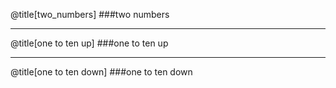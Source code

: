 @title[two_numbers]
###two numbers

---
@title[one to ten up]
###one to ten up

---
@title[one to ten down]
###one to ten down
